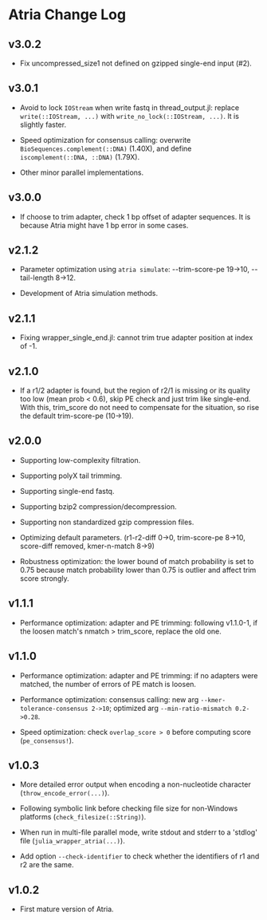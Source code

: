 # Atria Change Log

## v3.0.2

- Fix uncompressed_size1 not defined on gzipped single-end input (#2).

## v3.0.1

- Avoid to lock `IOStream` when write fastq in thread_output.jl: replace `write(::IOStream, ...)` with `write_no_lock(::IOStream, ...)`. It is slightly faster.

- Speed optimization for consensus calling: overwrite `BioSequences.complement(::DNA)` (1.40X), and define `iscomplement(::DNA, ::DNA)` (1.79X).

- Other minor parallel implementations.

## v3.0.0

- If choose to trim adapter, check 1 bp offset of adapter sequences. It is because Atria might have 1 bp error in some cases.

## v2.1.2

- Parameter optimization using `atria simulate`: --trim-score-pe 19->10, --tail-length 8->12.

- Development of Atria simulation methods.

## v2.1.1

- Fixing wrapper_single_end.jl: cannot trim true adapter position at index of -1.

## v2.1.0

- If a r1/2 adapter is found, but the region of r2/1 is missing or its quality too low (mean prob < 0.6), skip PE check and just trim like single-end. With this, trim_score do not need to compensate for the situation, so rise the default trim-score-pe (10->19).

## v2.0.0

- Supporting low-complexity filtration.

- Supporting polyX tail trimming.

- Supporting single-end fastq.

- Supporting bzip2 compression/decompression.

- Supporting non standardized gzip compression files.

- Optimizing default parameters. (r1-r2-diff 0->0, trim-score-pe 8->10, score-diff removed, kmer-n-match 8->9)

- Robustness optimization: the lower bound of match probability is set to 0.75 because match probability lower than 0.75 is outlier and affect trim score strongly.

## v1.1.1

- Performance optimization: adapter and PE trimming: following v1.1.0-1, if the loosen match's nmatch > trim_score, replace the old one.

## v1.1.0

- Performance optimization: adapter and PE trimming: if no adapters were matched, the number of errors of PE match is loosen.

- Performance optimization: consensus calling: new arg `--kmer-tolerance-consensus 2->10`; optimized arg `--min-ratio-mismatch 0.2->0.28`.

- Speed optimization: check `overlap_score > 0` before computing score (`pe_consensus!`).

## v1.0.3

- More detailed error output when encoding a non-nucleotide character (`throw_encode_error(...)`).

- Following symbolic link before checking file size for non-Windows platforms (`check_filesize(::String)`).

- When run in multi-file parallel mode, write stdout and stderr to a 'stdlog' file (`julia_wrapper_atria(...)`).

- Add option `--check-identifier` to check whether the identifiers of r1 and r2 are the same.

## v1.0.2

- First mature version of Atria.
